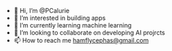 - 👋 Hi, I’m @PCalurie
- 👀 I’m interested in building apps
- 🌱 I’m currently learning machine learning
- 💞️ I’m looking to collaborate on developing AI projrcts
- 📫 How to reach me hamflycephas@gmail.com

<!---
PCalurie/PCalurie is a ✨ special ✨ repository because its `README.md` (this file) appears on your GitHub profile.
You can click the Preview link to take a look at your changes.
--->

